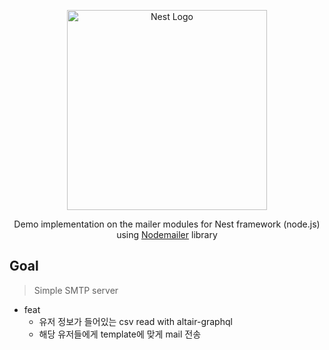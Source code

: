 <p align="center">
  <a href="http://nestjs.com/" target="blank">
    <img src="https://nestjs.com/img/logo_text.svg" width="320" alt="Nest Logo" />
  </a>
</p>

<p align="center">
  Demo implementation on the mailer modules for Nest framework (node.js) using <a href="https://nodemailer.com/">Nodemailer</a> library
</p>

## Goal
> Simple SMTP server

- feat
  - 유저 정보가 들어있는 csv read with altair-graphql
  - 해당 유저들에게 template에 맞게 mail 전송